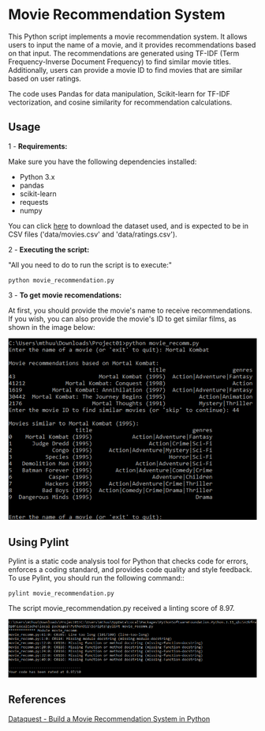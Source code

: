 # Movie Recommendation System

This Python script implements a movie recommendation system. It allows users to input the name of a movie, and it provides recommendations based on that input. The recommendations are generated using TF-IDF (Term Frequency-Inverse Document Frequency) to find similar movie titles. Additionally, users can provide a movie ID to find movies that are similar based on user ratings.

The code uses Pandas for data manipulation, Scikit-learn for TF-IDF vectorization, and cosine similarity for recommendation calculations.

## Usage

1 - **Requirements:**

   Make sure you have the following dependencies installed:
   - Python 3.x
   - pandas
   - scikit-learn
   - requests
   - numpy

   You can click [here](https://files.grouplens.org/datasets/movielens/ml-25m.zip) to download the dataset used, and is expected to be in CSV files ('data/movies.csv' and 'data/ratings.csv').

2 - **Executing the script:**

   "All you need to do to run the script is to execute:"

   ```
   python movie_recommendation.py
   ```

3 - **To get movie recomendations:**

At first, you should provide the movie's name to receive recommendations. If you wish, you can also provide the movie's ID to get similar films, as shown in the image below:

![code output](https://github.com/mthwk/mlops2023/blob/74468e199e619f3a1c04881b2214888ad0a0e298/Python_Essentials_for_MLOps/Project_01/images/output.png)


## Using Pylint

Pylint is a static code analysis tool for Python that checks code for errors, enforces a coding standard, and provides code quality and style feedback. To use Pylint, you should run the following command::

```
pylint movie_recommendation.py
```

The script movie_recommendation.py received a linting score of 8.97.

![Pylint result](https://github.com/mthwk/mlops2023/blob/74468e199e619f3a1c04881b2214888ad0a0e298/Python_Essentials_for_MLOps/Project_01/images/pylint.png)

## References
[Dataquest - Build a Movie Recommendation System in Python](https://github.com/dataquestio/project-walkthroughs/blob/master/movie_recs/movie_recommendations.ipynb)

